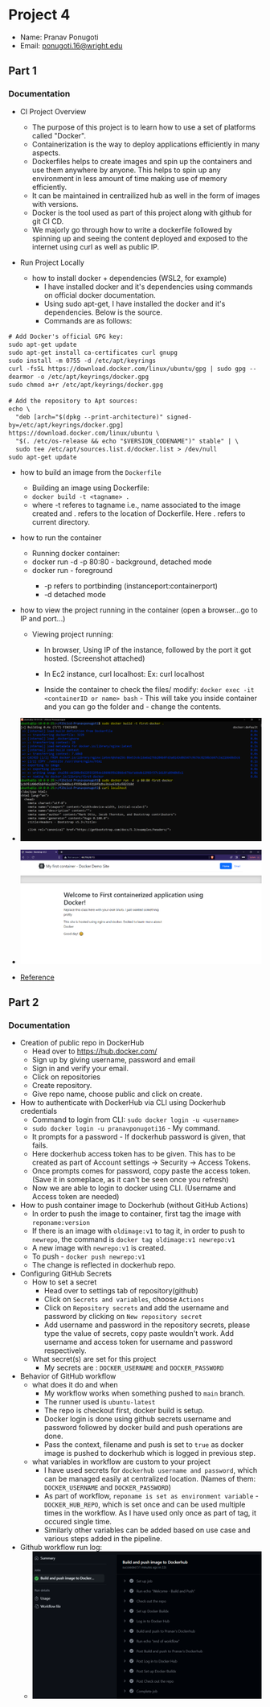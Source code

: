 # Project 4
- Name: Pranav Ponugoti
- Email: ponugoti.16@wright.edu

## Part 1
### Documentation
- CI Project Overview
  - The purpose of this project is to learn how to use a set of platforms called "Docker".
  - Containerization is the way to deploy applications efficiently in many aspects.
  - Dockerfiles helps to create images and spin up the containers and use them anywhere by anyone. This helps to spin up any environment in less amount of time making use of memory efficiently.
  - It can be maintained in centrailized hub as well in the form of images with versions.
  - Docker is the tool used as part of this project along with github for git CI CD.
  - We majorly go through how to write a dockerfile followed by spinning up and seeing the content deployed and exposed to the internet using curl as well as public IP.

- Run Project Locally
  - how to install docker + dependencies (WSL2, for example)
    - I have installed docker and it's dependencies using commands on official docker documentation.
    - Using sudo apt-get, I have installed the docker and it's dependencies. Below is the source.
    - Commands are as follows:
```
# Add Docker's official GPG key:
sudo apt-get update
sudo apt-get install ca-certificates curl gnupg
sudo install -m 0755 -d /etc/apt/keyrings
curl -fsSL https://download.docker.com/linux/ubuntu/gpg | sudo gpg --dearmor -o /etc/apt/keyrings/docker.gpg
sudo chmod a+r /etc/apt/keyrings/docker.gpg

# Add the repository to Apt sources:
echo \
  "deb [arch="$(dpkg --print-architecture)" signed-by=/etc/apt/keyrings/docker.gpg] https://download.docker.com/linux/ubuntu \
  "$(. /etc/os-release && echo "$VERSION_CODENAME")" stable" | \
  sudo tee /etc/apt/sources.list.d/docker.list > /dev/null
sudo apt-get update
```
  
  - how to build an image from the `Dockerfile`
    - Building an image using Dockerfile:
    - `docker build -t <tagname> .`
    - where -t referes to tagname i.e., name associated to the image created and . refers to the location of Dockerfile. Here . refers to current directory.
  
  - how to run the container
    - Running docker container:
    - docker run -d -p 80:80 <imagename> - background, detached mode
    - docker run <imagename> - foreground
      - -p refers to portbinding (instanceport:containerport)
      - -d detached mode
  - how to view the project running in the container (open a browser...go to IP and port...)
    - Viewing project running:
        - In browser, Using IP of the instance, followed by the port it got hosted. (Screenshot attached)
        - In Ec2 instance, curl localhost:<portnumber> Ex: curl localhost

        - Inside the container to check the files/ modify:
    `docker exec -it <containerID or name> bash` - This will take you inside container and you can go the folder and  - change the contents.
  - ![docker run and debug](images/docker1.png)
  - ![docker deployment](images/docker2.png)
  - [Reference](https://docs.docker.com/engine/install/ubuntu/)

## Part 2
### Documentation

 - Creation of public repo in DockerHub
    - Head over to https://hub.docker.com/
    - Sign up by giving username, password and email
    - Sign in and verify your email.
    - Click on repositories
    - Create repository.
    - Give repo name, choose public and click on create.
 - How to authenticate with DockerHub via CLI using Dockerhub credentials
    - Command to login from CLI: `sudo docker login -u <username>`
    - `sudo docker login -u pranavponugoti16` - My command.
    - It prompts for a password - If dockerhub password is given, that fails.
    - Here dockerhub access token has to be given. This has to be created as part of Account settings -> Security -> Access Tokens.
    - Once prompts comes for password, copy paste the access token. (Save it in someplace, as it can't be seen once you refresh)
    - Now we are able to login to docker using CLI. (Username and Access token are needed)
 - How to push container image to Dockerhub (without GitHub Actions)
    - In order to push the image to container, first tag the image with `reponame:version`
    - If there is an image with `oldimage:v1` to tag it, in order to push to `newrepo`, the command is `docker tag oldimage:v1 newrepo:v1`
    - A new image with `newrepo:v1` is created.
    - To push - `docker push newrepo:v1`
    - The change is reflected in dockerhub repo.
 - Configuring GitHub Secrets
    - How to set a secret
        - Head over to settings tab of repository(github)
        - Click on `Secrets and variables`, choose `Actions`
        - Click on `Repository secrets` and add the username and password by clicking on `New repository secret`
        - Add username and password in the repository secrets, please type the value of secrets, copy paste wouldn't work. Add username and access token for username and password respectively.
    - What secret(s) are set for this project
        - My secrets are : `DOCKER_USERNAME` and `DOCKER_PASSWORD`
 - Behavior of GitHub workflow
    - what does it do and when
        - My workflow works when something pushed to `main` branch.
        - The runner used is `ubuntu-latest`
        - The repo is checkout first, docker build is setup.
        - Docker login is done using github secrets username and password followed by docker build and push operations are done.
        - Pass the context, filename and push is set to `true` as docker image is pushed to dockerhub which is logged in previous step.
    - what variables in workflow are custom to your project
        - I have used secrets for `dockerhub username and password`, which can be managed easily at centralized location. (Names of them: `DOCKER_USERNAME` and `DOCKER_PASSWORD`)
        - As part of workflow, `reponame is set as environment variable` - `DOCKER_HUB_REPO`, which is set once and can be used multiple times in the workflow. As I have used only once as part of tag, it occured single time.
        - Similarly other variables can be added based on use case and various steps added in the pipeline.
 - Github workflow run log:
    - ![github action](images/docker3.png)

